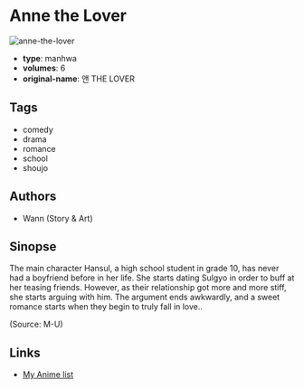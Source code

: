 # Anne the Lover

![anne-the-lover](https://cdn.myanimelist.net/images/manga/2/6130.jpg)

-   **type**: manhwa
-   **volumes**: 6
-   **original-name**: 앤 THE LOVER

## Tags

-   comedy
-   drama
-   romance
-   school
-   shoujo

## Authors

-   Wann (Story & Art)

## Sinopse

The main character Hansul, a high school student in grade 10, has never had a boyfriend before in her life. She starts dating Sulgyo in order to buff at her teasing friends. However, as their relationship got more and more stiff, she starts arguing with him. The argument ends awkwardly, and a sweet romance starts when they begin to truly fall in love..

(Source: M-U)

## Links

-   [My Anime list](https://myanimelist.net/manga/4943/Anne_the_Lover)
